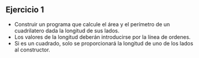 ## Ejercicio 1

* Construir un programa que calcule el área y el perímetro de un cuadrilatero dada la longitud de sus lados.
* Los valores de la longitud deberán introducirse por la línea de ordenes.
* Si es un cuadrado, solo se proporcionará la longitud de uno de los lados al constructor.